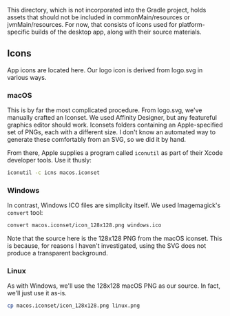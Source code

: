 This directory, which is not incorporated into the Gradle project, holds assets that should not
be included in commonMain/resources or jvmMain/resources.  For now, that consists of icons used
for platform-specific builds of the desktop app, along with their source materials.

## Icons

App icons are located here.  Our logo icon is derived from logo.svg in various ways.

### macOS

This is by far the most complicated procedure.  From logo.svg, we've manually crafted an Iconset.
We used Affinity Designer, but any featureful graphics editor should work.  Iconsets folders containing
an Apple-specified set of PNGs, each with a different size.  I don't know an automated way to generate
these comfortably from an SVG, so we did it by hand.

From there, Apple supplies a program called `iconutil` as part of their Xcode developer tools.  Use
it thusly:

```zsh
iconutil -c icns macos.iconset
```

### Windows

In contrast, Windows ICO files are simplicity itself.  We used Imagemagick's `convert` tool:

```zsh
convert macos.iconset/icon_128x128.png windows.ico
```

Note that the source here is the 128x128 PNG from the macOS iconset.  This is because, for
reasons I haven't investigated, using the SVG does not produce a transparent background.

### Linux

As with Windows, we'll use the 128x128 macOS PNG as our source.  In fact, we'll just use it as-is.

```zsh
cp macos.iconset/icon_128x128.png linux.png
```
